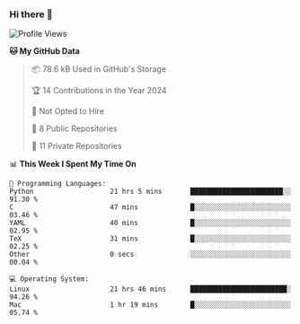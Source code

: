 ### Hi there 👋

<!--
**huayuan4396/huayuan4396** is a ✨ _special_ ✨ repository because its `README.md` (this file) appears on your GitHub profile.

Here are some ideas to get you started:

- 🔭 I’m currently working on ...
- 🌱 I’m currently learning ...
- 👯 I’m looking to collaborate on ...
- 🤔 I’m looking for help with ...
- 💬 Ask me about ...
- 📫 How to reach me: ...
- 😄 Pronouns: ...
- ⚡ Fun fact: ...
-->

<!--START_SECTION:waka-->
![Profile Views](http://img.shields.io/badge/Profile%20Views-0-blue)

**🐱 My GitHub Data** 

> 📦 78.6 kB Used in GitHub's Storage 
 > 
> 🏆 14 Contributions in the Year 2024
 > 
> 🚫 Not Opted to Hire
 > 
> 📜 8 Public Repositories 
 > 
> 🔑 11 Private Repositories 
 > 
📊 **This Week I Spent My Time On** 

```text
💬 Programming Languages: 
Python                   21 hrs 5 mins       ███████████████████████░░   91.30 % 
C                        47 mins             █░░░░░░░░░░░░░░░░░░░░░░░░   03.46 % 
YAML                     40 mins             █░░░░░░░░░░░░░░░░░░░░░░░░   02.95 % 
TeX                      31 mins             █░░░░░░░░░░░░░░░░░░░░░░░░   02.25 % 
Other                    0 secs              ░░░░░░░░░░░░░░░░░░░░░░░░░   00.04 % 

💻 Operating System: 
Linux                    21 hrs 46 mins      ████████████████████████░   94.26 % 
Mac                      1 hr 19 mins        █░░░░░░░░░░░░░░░░░░░░░░░░   05.74 % 
```


<!--END_SECTION:waka-->
